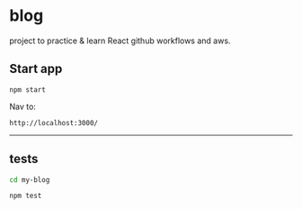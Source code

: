 # blog

project to practice & learn React github workflows and aws.


## Start app

```
npm start

```

Nav to:

```
http://localhost:3000/
```

---

## tests

```bash
cd my-blog

```

```
npm test

```

